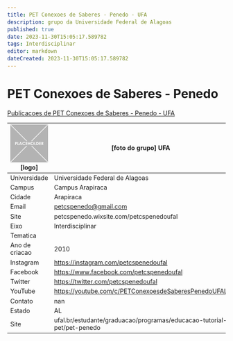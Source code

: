 ```yaml
---
title: PET Conexoes de Saberes - Penedo - UFA
description: grupo da Universidade Federal de Alagoas
published: true
date: 2023-11-30T15:05:17.589782
tags: Interdisciplinar
editor: markdown
dateCreated: 2023-11-30T15:05:17.589782
---
```


# PET Conexoes de Saberes - Penedo

[Publicacoes de PET Conexoes de Saberes - Penedo - UFA](/atividade/10PETConexoesdeSaberesPenedoUFA/feed)

| ![placeholder.png](/placeholder.png) [logo] | [foto do grupo] UFA         |
| ------------------------------------------- | ------------------------------------------------- |
| Universidade                                | Universidade Federal de Alagoas      |
| Campus                                      | Campus Arapiraca            |
| Cidade                                      | Arapiraca             |
| Email                                       | petcspenedo@gmail.com             |
| Site                                        | petcspenedo.wixsite.com/petcspenedoufal              |
| Eixo                                        | Interdisciplinar              |
| Tematica                                    |           |
| Ano de criacao                              | 2010        |
| Instagram                                   | https://instagram.com/petcspenedoufal         |
| Facebook                                    | https://www.facebook.com/petcspenedoufal          |
| Twitter                                     | https://twitter.com/petcspenedoufal           |
| YouTube                                     | https://youtube.com/c/PETConexoesdeSaberesPenedoUFAL           |
| Contato                                     | nan         |
| Estado                                      |  AL            |
| Site                                        | ufal.br/estudante/graduacao/programas/educacao-tutorial-pet/pet-penedo |
